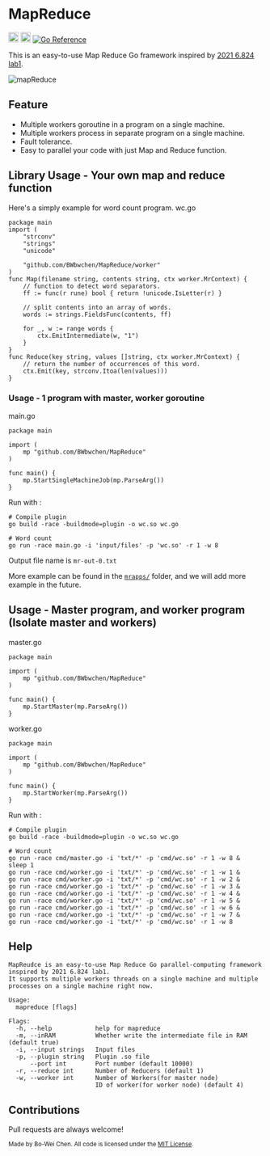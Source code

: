 # MapReduce

[<img alt="github" src="https://img.shields.io/badge/github-BWbwchen%2FMapReduce-blue?style=for-the-badge&logo=appveyor" height="20">](https://github.com/BWbwchen/MapReduce)
[<img alt="build status" src="https://img.shields.io/github/workflow/status/BWbwchen/MapReduce/Go/master?style=for-the-badge" height="20">](https://github.com/BWbwchen/MapReduce/actions?query=branch%3Amaster)
[![Go Reference](https://pkg.go.dev/badge/github.com/BWbwchen/MapReduce.svg)](https://pkg.go.dev/github.com/BWbwchen/MapReduce)

This is an easy-to-use Map Reduce Go framework inspired by [2021 6.824 lab1](http://nil.csail.mit.edu/6.824/2021/labs/lab-mr.html).

![mapReduce](https://github.com/kiarash8112/MapReduce/assets/133909368/03c6b149-213c-4906-91b7-a05c4f083c9e)



## Feature
- Multiple workers goroutine in a program on a single machine.
- Multiple workers process in separate program on a single machine.
- Fault tolerance.
- Easy to parallel your code with just Map and Reduce function. 


## Library Usage - Your own map and reduce function
Here's a simply example for word count program.
wc.go
```golang
package main
import (
	"strconv"
	"strings"
	"unicode"

	"github.com/BWbwchen/MapReduce/worker"
)
func Map(filename string, contents string, ctx worker.MrContext) {
	// function to detect word separators.
	ff := func(r rune) bool { return !unicode.IsLetter(r) }

	// split contents into an array of words.
	words := strings.FieldsFunc(contents, ff)

	for _, w := range words {
		ctx.EmitIntermediate(w, "1")
	}
}
func Reduce(key string, values []string, ctx worker.MrContext) {
	// return the number of occurrences of this word.
	ctx.Emit(key, strconv.Itoa(len(values)))
}
```

### Usage - 1 program with master, worker goroutine

main.go
```golang
package main

import (
	mp "github.com/BWbwchen/MapReduce"
)

func main() {
	mp.StartSingleMachineJob(mp.ParseArg())
}
```

Run with :
```
# Compile plugin
go build -race -buildmode=plugin -o wc.so wc.go

# Word count
go run -race main.go -i 'input/files' -p 'wc.so' -r 1 -w 8
```

Output file name is `mr-out-0.txt`

More example can be found in the [`mrapps/`](mrapps/) folder, and we will add more example in the future.

## Usage - Master program, and worker program (Isolate master and workers)

master.go
```golang
package main

import (
	mp "github.com/BWbwchen/MapReduce"
)

func main() {
	mp.StartMaster(mp.ParseArg())
}
```

worker.go
```golang
package main

import (
	mp "github.com/BWbwchen/MapReduce"
)

func main() {
	mp.StartWorker(mp.ParseArg())
}
```

Run with :
```
# Compile plugin
go build -race -buildmode=plugin -o wc.so wc.go

# Word count
go run -race cmd/master.go -i 'txt/*' -p 'cmd/wc.so' -r 1 -w 8 &
sleep 1
go run -race cmd/worker.go -i 'txt/*' -p 'cmd/wc.so' -r 1 -w 1 &
go run -race cmd/worker.go -i 'txt/*' -p 'cmd/wc.so' -r 1 -w 2 &
go run -race cmd/worker.go -i 'txt/*' -p 'cmd/wc.so' -r 1 -w 3 &
go run -race cmd/worker.go -i 'txt/*' -p 'cmd/wc.so' -r 1 -w 4 &
go run -race cmd/worker.go -i 'txt/*' -p 'cmd/wc.so' -r 1 -w 5 &
go run -race cmd/worker.go -i 'txt/*' -p 'cmd/wc.so' -r 1 -w 6 &
go run -race cmd/worker.go -i 'txt/*' -p 'cmd/wc.so' -r 1 -w 7 &
go run -race cmd/worker.go -i 'txt/*' -p 'cmd/wc.so' -r 1 -w 8 
```



## Help
```
MapReudce is an easy-to-use Map Reduce Go parallel-computing framework inspired by 2021 6.824 lab1.
It supports multiple workers threads on a single machine and multiple processes on a single machine right now.

Usage:
  mapreduce [flags]

Flags:
  -h, --help            help for mapreduce
  -m, --inRAM           Whether write the intermediate file in RAM (default true)
  -i, --input strings   Input files
  -p, --plugin string   Plugin .so file
      --port int        Port number (default 10000)
  -r, --reduce int      Number of Reducers (default 1)
  -w, --worker int      Number of Workers(for master node)
                        ID of worker(for worker node) (default 4)
```

## Contributions
Pull requests are always welcome!


<sup>
Made by Bo-Wei Chen. All code is
licensed under the <a href="LICENSE">MIT License</a>.
</sup>
